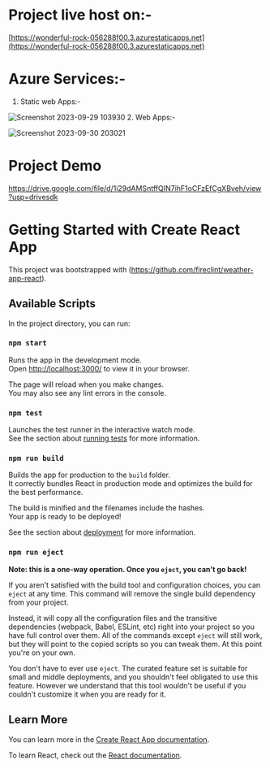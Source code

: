 # Project live host on:-
[https://wonderful-rock-056288f00.3.azurestaticapps.net](https://wonderful-rock-056288f00.3.azurestaticapps.net)

# Azure Services:-
1. Static web Apps:-

![Screenshot 2023-09-29 103930](https://github.com/manavpanchall/Weather/assets/113839416/11875d55-948c-4c56-8f32-b327da3a790f)
2. Web Apps:-

![Screenshot 2023-09-30 203021](https://github.com/manavpanchall/Weather/assets/113839416/f4dbe6ff-250f-4ebc-afda-23e130a43599)


# Project Demo
https://drive.google.com/file/d/1i29dAMSntffQIN7ihF1oCFzEfCgXBveh/view?usp=drivesdk



# Getting Started with Create React App

This project was bootstrapped with (https://github.com/fireclint/weather-app-react).

## Available Scripts

In the project directory, you can run:

### `npm start`

Runs the app in the development mode.\
Open [http://localhost:3000/](http://localhost:3000/) to view it in your browser.

The page will reload when you make changes.\
You may also see any lint errors in the console.

### `npm test`

Launches the test runner in the interactive watch mode.\
See the section about [running tests](https://facebook.github.io/create-react-app/docs/running-tests) for more information.

### `npm run build`

Builds the app for production to the `build` folder.\
It correctly bundles React in production mode and optimizes the build for the best performance.

The build is minified and the filenames include the hashes.\
Your app is ready to be deployed!

See the section about [deployment](https://facebook.github.io/create-react-app/docs/deployment) for more information.

### `npm run eject`

**Note: this is a one-way operation. Once you `eject`, you can't go back!**

If you aren't satisfied with the build tool and configuration choices, you can `eject` at any time. This command will remove the single build dependency from your project.

Instead, it will copy all the configuration files and the transitive dependencies (webpack, Babel, ESLint, etc) right into your project so you have full control over them. All of the commands except `eject` will still work, but they will point to the copied scripts so you can tweak them. At this point you're on your own.

You don't have to ever use `eject`. The curated feature set is suitable for small and middle deployments, and you shouldn't feel obligated to use this feature. However we understand that this tool wouldn't be useful if you couldn't customize it when you are ready for it.

## Learn More

You can learn more in the [Create React App documentation](https://facebook.github.io/create-react-app/docs/getting-started).

To learn React, check out the [React documentation](https://reactjs.org/).
